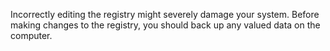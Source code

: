 <Token xmlns:xlink="http://www.w3.org/1999/xlink">Incorrectly editing the registry might severely damage your system. Before making changes to the registry, you should back up any valued data on the computer.</Token>